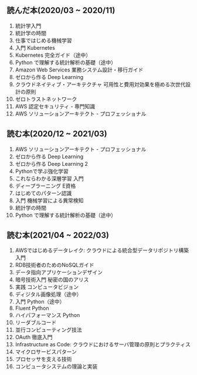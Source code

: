 ## 読んだ本(2020/03 ~ 2020/11)
1. 統計学入門
1. 統計学の時間
1. 仕事ではじめる機械学習
1. 入門 Kubernetes
1. Kubernetes 完全ガイド（途中）
1. Python で理解する統計解析の基礎（途中）
1. Amazon Web Services 業務システム設計・移行ガイド
1. ゼロから作る Deep Learning
1. クラウドネイティブ・アーキテクチャ 可用性と費用対効果を極める次世代設計の原則
1. ゼロトラストネットワーク
1. AWS 認定セキュリティ - 専門知識
1. AWS ソリューションアーキテクト - プロフェッショナル

## 読む本(2020/12 ~ 2021/03)
1. AWS ソリューションアーキテクト - プロフェッショナル
1. ゼロから作る Deep Learning
1. ゼロから作る Deep Learning 2
1. Pythonで学ぶ強化学習
1. これならわかる深層学習 入門
1. ディープラーニング E資格
1. はじめてのパターン認識
1. 入門 機械学習による異常検知
1. 統計学の時間
1. Python で理解する統計解析の基礎（途中）

## 読む本(2021/04 ~ 2022/03)
1. AWSではじめるデータレイク: クラウドによる統合型データリポジトリ構築入門
1. RDB技術者のためのNoSQLガイド
1. データ指向アプリケーションデザイン
1. 暗号技術入門 秘密の国のアリス
1. 実践 コンピュータビジョン
1. ディジタル画像処理（途中）
1. 入門 Python（途中）
1. Fluent Python
1. ハイパフォーマンス Python
1. リーダブルコード
1. 並行コンピューティング技法
1. OAuth 徹底入門
1. Infrastructure as Code: クラウドにおけるサーバ管理の原則とプラクティス
1. マイクロサービスパターン
1. プロセッサを支える技術
1. コンピュータシステムの理論と実装
